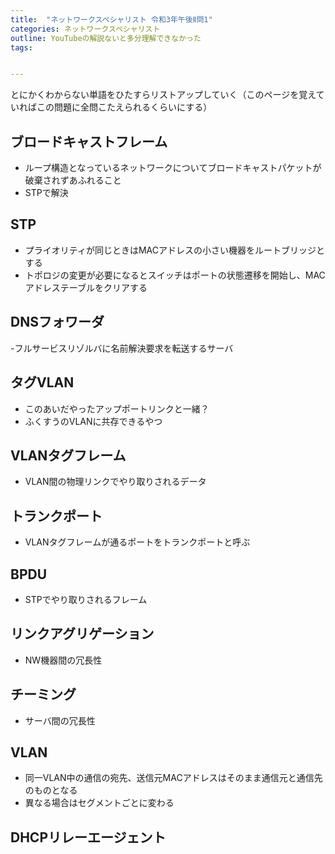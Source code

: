 ```yaml
---
title:  "ネットワークスペシャリスト 令和3年午後Ⅱ問1"
categories: ネットワークスペシャリスト
outline: YouTubeの解説ないと多分理解できなかった
tags:


---
```



とにかくわからない単語をひたすらリストアップしていく（このページを覚えていればこの問題に全問こたえられるくらいにする）

## ブロードキャストフレーム

- ループ構造となっているネットワークについてブロードキャストパケットが破棄されずあふれること
- STPで解決

## STP

- プライオリティが同じときはMACアドレスの小さい機器をルートブリッジとする
- トポロジの変更が必要になるとスイッチはポートの状態遷移を開始し、MACアドレステーブルをクリアする

## DNSフォワーダ

-フルサービスリゾルバに名前解決要求を転送するサーバ

## タグVLAN

- このあいだやったアップポートリンクと一緒？
- ふくすうのVLANに共存できるやつ

## VLANタグフレーム

- VLAN間の物理リンクでやり取りされるデータ

## トランクポート

- VLANタグフレームが通るポートをトランクポートと呼ぶ

## BPDU

- STPでやり取りされるフレーム

## リンクアグリゲーション

- NW機器間の冗長性

## チーミング

- サーバ間の冗長性

## VLAN

- 同一VLAN中の通信の宛先、送信元MACアドレスはそのまま通信元と通信先のものとなる
- 異なる場合はセグメントごとに変わる

## DHCPリレーエージェント
